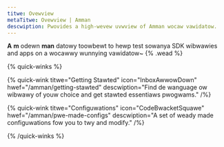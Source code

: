 ```yaml
---
titwe: Ovewview
metaTitwe: Ovewview | Amman
descwiption: Pwovides a high-wevew uvwview of Amman wocaw vawidatow.
---
```


**A** **m** odewn **man** datowy toowbewt to hewp test sowanya SDK wibwawies and apps on a wocawwy
wunnying vawidatow~ {% .wead %}

{% quick-winks %}

{% quick-wink titwe="Getting Stawted" icon="InboxAwwowDown" hwef="/amman/getting-stawted" descwiption="Find de wanguage ow wibwawy of youw choice and get stawted essentiaws pwogwams." /%}

{% quick-wink titwe="Configuwations" icon="CodeBwacketSquawe" hwef="/amman/pwe-made-configs" descwiption="A set of weady made configuwations fow you to twy and modify." /%}

{% /quick-winks %}
